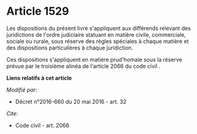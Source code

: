 # Article 1529

Les dispositions du présent livre s'appliquent aux différends relevant des juridictions de l'ordre judiciaire statuant en
matière civile, commerciale, sociale ou rurale, sous réserve des règles spéciales à chaque matière et des dispositions
particulières à chaque juridiction. 

Ces dispositions s'appliquent en matière prud'homale sous la réserve prévue par le 
troisième alinéa de l'article 2066 du code civil
.

**Liens relatifs à cet article**

_Modifié par_:

  - Décret n°2016-660 du 20 mai 2016 - art. 32

_Cite_:

  - Code civil - art. 2066
